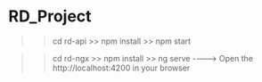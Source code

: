 # RD_Project
>> cd rd-api >> npm install >> npm start

>> cd rd-ngx >> npm install >> ng serve ----> Open the http://localhost:4200 in your browser
